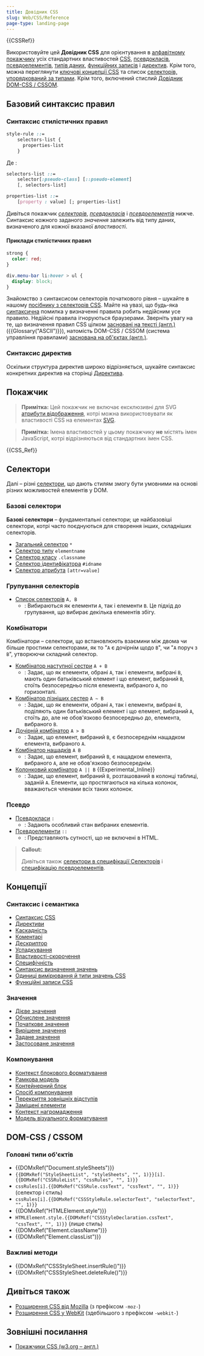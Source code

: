 ```yaml
---
title: Довідник CSS
slug: Web/CSS/Reference
page-type: landing-page
---
```


{{CSSRef}}

Використовуйте цей **Довідник CSS** для орієнтування в [алфавітному покажчику](#pokazhchyk) усіх стандартних властивостей [CSS](/uk/docs/Web/CSS), [псевдокласів](/uk/docs/Web/CSS/Pseudo-classes), [псевдоелементів](/uk/docs/Web/CSS/Pseudo-elements), [типів даних](/uk/docs/Web/CSS/CSS_Types), [функційних записів](/uk/docs/Web/CSS/CSS_Functions) і [директив](/uk/docs/Web/CSS/At-rule). Крім того, можна переглянути [ключові концепції CSS](#kontseptsii) та список [селекторів, упорядкований за типами](#selektory). Крім того, включений стислий [Довідник DOM-CSS / CSSOM](#dom-css--cssom).

## Базовий синтаксис правил

### Синтаксис стилістичних правил

```css
style-rule ::=
    selectors-list {
      properties-list
    }
```

Де :

```css
selectors-list ::=
    selector[:pseudo-class] [::pseudo-element]
    [, selectors-list]

properties-list ::=
    [property : value] [; properties-list]
```

Дивіться покажчик [_селекторів_](#selektory), [_псевдокласів_](#psevdo) і _[псевдоелементів](#psevdo)_ нижче. Синтаксис кожного заданого _значення_ залежить від типу даних, визначеного для кожної вказаної _властивості_.

#### Приклади стилістичних правил

```css
strong {
  color: red;
}

div.menu-bar li:hover > ul {
  display: block;
}
```

Знайомство з синтаксисом селекторів початкового рівня – шукайте в нашому [посібнику з селекторів CSS](/uk/docs/Learn/CSS/Building_blocks/Selectors). Майте на увазі, що будь-яка [синтаксична](/uk/docs/Web/CSS/Syntax) помилка у визначенні правила робить недійсним усе правило. Недійсні правила ігноруються браузерами. Зверніть увагу на те, що визначення правил CSS цілком [засновані на тексті (англ.)](https://www.w3.org/TR/css-syntax-3/#intro) ({{Glossary("ASCII")}}), натомість DOM-CSS / CSSOM (система управління правилами) [заснована на об'єктах (англ.)](https://www.w3.org/TR/cssom/#introduction).

### Синтаксис директив

Оскільки структура директив широко відрізняється, шукайте синтаксис конкретних директив на сторінці [Директива](/uk/docs/Web/CSS/At-rule).

## Покажчик

> **Примітка:** Цей покажчик не включає ексклюзивні для SVG [атрибути відображення](/uk/docs/Web/SVG/Attribute/Presentation), котрі можна використовувати як властивості CSS на елементах [SVG](/uk/docs/Web/SVG).

> **Примітка:** Імена властивостей у цьому покажчику **не** містять імен JavaScript, котрі відрізняються від стандартних імен CSS.

{{CSS_Ref}}

## Селектори

Далі – різні [селектори](/uk/docs/Web/CSS/CSS_selectors), що дають стилям змогу бути умовними на основі різних можливостей елементів у DOM.

### Базові селектори

**Базові селектори** – фундаментальні селектори; це найбазовіші селектори, котрі часто поєднуються для створення інших, складніших селекторів.

- [Загальний селектор](/uk/docs/Web/CSS/Universal_selectors) `*`
- [Селектор типу](/uk/docs/Web/CSS/Type_selectors) `elementname`
- [Селектор класу](/uk/docs/Web/CSS/Class_selectors) `.classname`
- [Селектор ідентифікатора](/uk/docs/Web/CSS/ID_selectors) `#idname`
- [Селектор атрибута](/uk/docs/Web/CSS/Attribute_selectors) `[attr=value]`

### Групування селекторів

- [Список селекторів](/uk/docs/Web/CSS/Selector_list) `A, B`
  - : Вибираються як елементи `A`, так і елементи `B`. Це підхід до групування, що вибирає декілька елементів збігу.

### Комбінатори

Комбінатори – селектори, що встановлюють взаємини між двома чи більше простими селекторами, як то "`A` є дочірнім щодо `B`", чи "`A` поруч з `B`", утворюючи складний селектор.

- [Комбінатор наступної сестри](/uk/docs/Web/CSS/Next-sibling_combinator) `A + B`
  - : Задає, що як елементи, обрані `A`, так і елементи, вибрані `B`, мають один батьківський елемент і що елемент, вибраний `B`, стоїть безпосередньо після елемента, вибраного `A`, по горизонталі.
- [Комбінатор пізніших сестер](/uk/docs/Web/CSS/Subsequent-sibling_combinator) `A ~ B`
  - : Задає, що як елементи, обрані `A`, так і елементи, вибрані `B`, поділяють один батьківський елемент і що елемент, вибраний `A`, стоїть до, але не обов'язково безпосередньо до, елемента, вибраного `B`.
- [Дочірній комбінатор](/uk/docs/Web/CSS/Child_combinator) `A > B`
  - : Задає, що елемент, вибраний `B`, є безпосереднім нащадком елемента, вибраного `A`.
- [Комбінатор нащадків](/uk/docs/Web/CSS/Descendant_combinator) `A B`
  - : Задає, що елемент, вибраний `B`, є нащадком елемента, вибраного `A`, але не обов'язково безпосереднім.
- [Колонковий комбінатор](/uk/docs/Web/CSS/Column_combinator) `A || B` {{Experimental_Inline}}
  - : Задає, що елемент, вибраний `B`, розташований в колонці таблиці, заданій `A`. Елементи, що простягаються на кілька колонок, вважаються членами всіх таких колонок.

### Псевдо

- [Псевдокласи](/uk/docs/Web/CSS/Pseudo-classes) `:`
  - : Задають особливий стан вибраних елементів.
- [Псевдоелементи](/uk/docs/Web/CSS/Pseudo-elements) `::`
  - : Представляють сутності, що не включені в HTML.

> **Callout:**
>
> Дивіться також [селектори в специфікації Селекторів](https://drafts.csswg.org/selectors/) і [специфікацію псевдоелементів](https://drafts.csswg.org/css-pseudo/).

## Концепції

### Синтаксис і семантика

- [Синтаксис CSS](/uk/docs/Web/CSS/Syntax)
- [Директиви](/uk/docs/Web/CSS/At-rule)
- [Каскадність](/uk/docs/Web/CSS/Cascade)
- [Коментарі](/uk/docs/Web/CSS/Comments)
- [Дескриптор](/uk/docs/Glossary/CSS_Descriptor)
- [Успадкування](/uk/docs/Web/CSS/Inheritance)
- [Властивості-скорочення](/uk/docs/Web/CSS/Shorthand_properties)
- [Специфічність](/uk/docs/Web/CSS/Specificity)
- [Синтаксис визначення значень](/uk/docs/Web/CSS/Value_definition_syntax)
- [Одиниці вимірювання й типи значень CSS](/uk/docs/Web/CSS/CSS_Values_and_Units)
- [Функційні записи CSS](/uk/docs/Web/CSS/CSS_Functions)

### Значення

- [Дієве значення](/uk/docs/Web/CSS/actual_value)
- [Обчислене значення](/uk/docs/Web/CSS/computed_value)
- [Початкове значення](/uk/docs/Web/CSS/initial_value)
- [Вирішене значення](/uk/docs/Web/CSS/resolved_value)
- [Задане значення](/uk/docs/Web/CSS/specified_value)
- [Застосоване значення](/uk/docs/Web/CSS/used_value)

### Компонування

- [Контекст блокового форматування](/uk/docs/Web/Guide/CSS/Block_formatting_context)
- [Рамкова модель](/uk/docs/Web/CSS/CSS_box_model/Introduction_to_the_CSS_box_model)
- [Контейнерний блок](/uk/docs/Web/CSS/Containing_block)
- [Спосіб компонування](/uk/docs/Web/CSS/Layout_mode)
- [Перекриття зовнішніх відступів](/uk/docs/Web/CSS/CSS_box_model/Mastering_margin_collapsing)
- [Заміщені елементи](/uk/docs/Web/CSS/Replaced_element)
- [Контекст нагромадження](/uk/docs/Web/CSS/CSS_positioned_layout/Understanding_z-index/Stacking_context)
- [Модель візуального форматування](/uk/docs/Web/CSS/Visual_formatting_model)

## DOM-CSS / CSSOM

### Головні типи об'єктів

- {{DOMxRef("Document.styleSheets")}}
- `{{DOMxRef("StyleSheetList", "styleSheets", "", 1)}}[i].{{DOMxRef("CSSRuleList", "cssRules", "", 1)}}`
- `cssRules[i].{{DOMxRef("CSSRule.cssText", "cssText", "", 1)}}` (селектор і стиль)
- `cssRules[i].{{DOMxRef("CSSStyleRule.selectorText", "selectorText", "", 1)}}`
- {{DOMxRef("HTMLElement.style")}}
- `HTMLElement.style.{{DOMxRef("CSSStyleDeclaration.cssText", "cssText", "", 1)}}` (лише стиль)
- {{DOMxRef("Element.className")}}
- {{DOMxRef("Element.classList")}}

### Важливі методи

- {{DOMxRef("CSSStyleSheet.insertRule()")}}
- {{DOMxRef("CSSStyleSheet.deleteRule()")}}

## Дивіться також

- [Розширення CSS від Mozilla](/uk/docs/Web/CSS/Mozilla_Extensions) (з префіксом `-moz-`)
- [Розширення CSS у WebKit](/uk/docs/Web/CSS/WebKit_Extensions) (здебільшого з префіксом `-webkit-`)

## Зовнішні посилання

- [Покажчики CSS (w3.org – англ.)](https://www.w3.org/TR/CSS/#indices)
